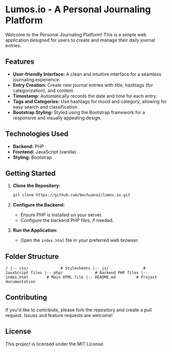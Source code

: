 # Lumos.io - A Personal Journaling Platform

Welcome to the Personal Journaling Platform! This is a simple web application designed for users to create and manage their daily journal entries.

## Features

- **User-friendly Interface:** A clean and intuitive interface for a seamless journaling experience.
- **Entry Creation:** Create new journal entries with title, hashtags (for categorization), and content.
- **Timestamp:** Automatically records the date and time for each entry.
- **Tags and Categories:** Use hashtags for mood and category, allowing for easy search and classification.
- **Bootstrap Styling:** Styled using the Bootstrap framework for a responsive and visually appealing design.

## Technologies Used

- **Backend:** PHP
- **Frontend:** JavaScript (vanilla)
- **Styling:** Bootstrap

## Getting Started

1. **Clone the Repository:**
   ```bash
   git clone https://github.com/bechuana1/lumos.io.git

2. **Configure the Backend:**
    - Ensure PHP is installed on your server.
    - Configure the backend PHP files, if needed.

3. **Run the Application:** 
    - Open the `index.html` file in your preferred web browser.


## Folder Structure
`/
|-- css/              # Stylesheets
|-- js/               # JavaScript files
|-- php/              # Backend PHP files
|-- index.html        # Main HTML file
|-- README.md         # Project documentation
`
## Contributing 
If you'd like to contribute, please fork the repository and create a pull request. Issues and feature requests are welcome!

## License
This project is licensed under the MIT License.
